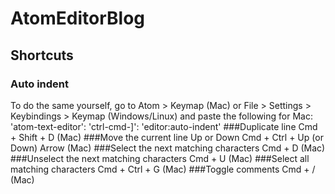 # AtomEditorBlog
## Shortcuts
### Auto indent
To do the same yourself, go to Atom > Keymap (Mac) or File > Settings > Keybindings > Keymap (Windows/Linux) and paste the following for Mac:
    'atom-text-editor':
        'ctrl-cmd-]': 'editor:auto-indent'
###Duplicate line
Cmd + Shift + D (Mac)
###Move the current line Up or Down
Cmd + Ctrl + Up (or Down) Arrow (Mac)
###Select the next matching characters
Cmd + D (Mac)
###Unselect the next matching characters
Cmd + U (Mac)
###Select all matching characters
Cmd + Ctrl + G (Mac)
###Toggle comments
Cmd + / (Mac)

